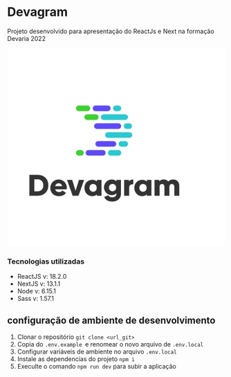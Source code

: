 # Devagram
<p>Projeto desenvolvido para apresentação do ReactJs e Next na formação Devaria 2022</p>
<img src="./public/site/Login.png"/>


### Tecnologias utilizadas
- ReactJS v: 18.2.0
- NextJS v: 13.1.1
- Node v: 6.15.1
- Sass v: 1.57.1

## configuração de ambiente de desenvolvimento
1. Clonar o repositório `git clone <url_git>`
1. Copia do `.env.example `e renomear o novo arquivo de `.env.local`
1. Configurar variáveis de ambiente no arquivo `.env.local`
1. Instale as dependencias do projeto `npm i`
1. Execulte o comando `npm run dev` para subir a aplicação

